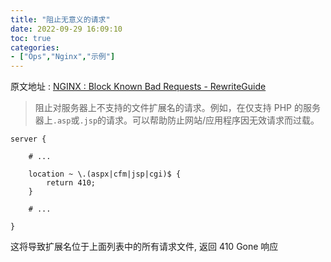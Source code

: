 ```yaml
---
title: "阻止无意义的请求"
date: 2022-09-29 16:09:10
toc: true
categories:
- ["Ops","Nginx","示例"]
---
```


原文地址 : [NGINX : Block Known Bad Requests - RewriteGuide](https://www.rewriteguide.com/nginx-block-known-bad-requests/)
> 阻止对服务器上不支持的文件扩展名的请求。例如，在仅支持 PHP 的服务器上`.asp`或`.jsp`的请求。可以帮助防止网站/应用程序因无效请求而过载。


```nginx
server {
 
    # ...
 
    location ~ \.(aspx|cfm|jsp|cgi)$ {
        return 410;
    }
 
    # ...
 
}
```
这将导致扩展名位于上面列表中的所有请求文件, 返回 410 Gone 响应

